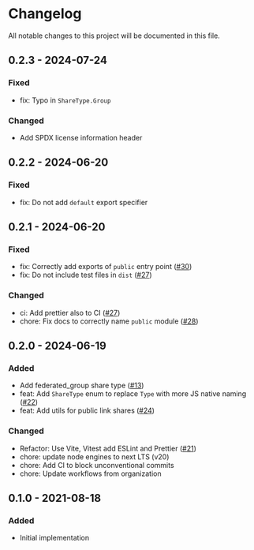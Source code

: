 <!--
  - SPDX-FileCopyrightText: 2021 Nextcloud GmbH and Nextcloud contributors
  - SPDX-License-Identifier: GPL-3.0-or-later
-->

# Changelog

All notable changes to this project will be documented in this file.

## 0.2.3 - 2024-07-24

### Fixed

-   fix: Typo in `ShareType.Group`

### Changed

-   Add SPDX license information header

## 0.2.2 - 2024-06-20

### Fixed

-   fix: Do not add `default` export specifier

## 0.2.1 - 2024-06-20

### Fixed

-   fix: Correctly add exports of `public` entry point \([\#30](https://github.com/nextcloud-libraries/nextcloud-sharing/pull/30)\)
-   fix: Do not include test files in `dist` \([\#27](https://github.com/nextcloud-libraries/nextcloud-sharing/pull/27)\)

### Changed

-   ci: Add prettier also to CI \([\#27](https://github.com/nextcloud-libraries/nextcloud-sharing/pull/29)\)
-   chore: Fix docs to correctly name `public` module \([\#28](https://github.com/nextcloud-libraries/nextcloud-sharing/pull/28)\)

## 0.2.0 - 2024-06-19

### Added

-   Add federated_group share type \([\#13](https://github.com/nextcloud-libraries/nextcloud-sharing/pull/13)\)
-   feat: Add `ShareType` enum to replace `Type` with more JS native naming \([\#22](https://github.com/nextcloud-libraries/nextcloud-sharing/pull/22)\)
-   feat: Add utils for public link shares \([\#24](https://github.com/nextcloud-libraries/nextcloud-sharing/pull/24)\)

### Changed

-   Refactor: Use Vite, Vitest add ESLint and Prettier \([\#21](https://github.com/nextcloud-libraries/nextcloud-sharing/pull/21)\)
-   chore: update node engines to next LTS (v20)
-   chore: Add CI to block unconventional commits
-   chore: Update workflows from organization

## 0.1.0 - 2021-08-18

### Added

-   Initial implementation
